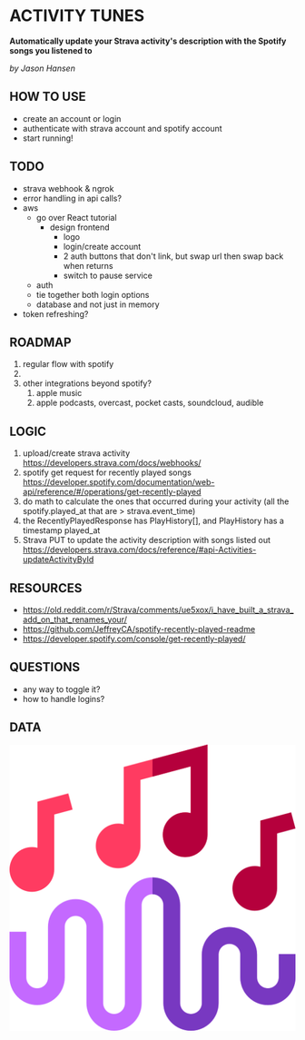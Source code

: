 # ACTIVITY TUNES
**Automatically update your Strava activity's description with the Spotify songs you listened to**

*by Jason Hansen*

## HOW TO USE
- create an account or login
- authenticate with strava account and spotify account
- start running!

## TODO
- strava webhook & ngrok
- error handling in api calls?
- aws
  - go over React tutorial
    - design frontend
      - logo
      - login/create account
      - 2 auth buttons that don't link, but swap url then swap back when returns
      - switch to pause service
  - auth
  - tie together both login options
  - database and not just in memory
- token refreshing?

## ROADMAP
1. regular flow with spotify
2. 
3. other integrations beyond spotify?
   1. apple music
   2. apple podcasts, overcast, pocket casts, soundcloud, audible

## LOGIC
1. upload/create strava activity https://developers.strava.com/docs/webhooks/
2. spotify get request for recently played songs https://developer.spotify.com/documentation/web-api/reference/#/operations/get-recently-played
3. do math to calculate the ones that occurred during your activity (all the spotify.played_at that are > strava.event_time)
  1. the RecentlyPlayedResponse has PlayHistory[], and PlayHistory has a timestamp played_at
4. Strava PUT to update the activity description with songs listed out https://developers.strava.com/docs/reference/#api-Activities-updateActivityById

## RESOURCES
- https://old.reddit.com/r/Strava/comments/ue5xox/i_have_built_a_strava_add_on_that_renames_your/
- https://github.com/JeffreyCA/spotify-recently-played-readme
- https://developer.spotify.com/console/get-recently-played/

## QUESTIONS
- any way to toggle it?
- how to handle logins?
  
## DATA

![logo](src/assets/activity_tunes_icon.png)